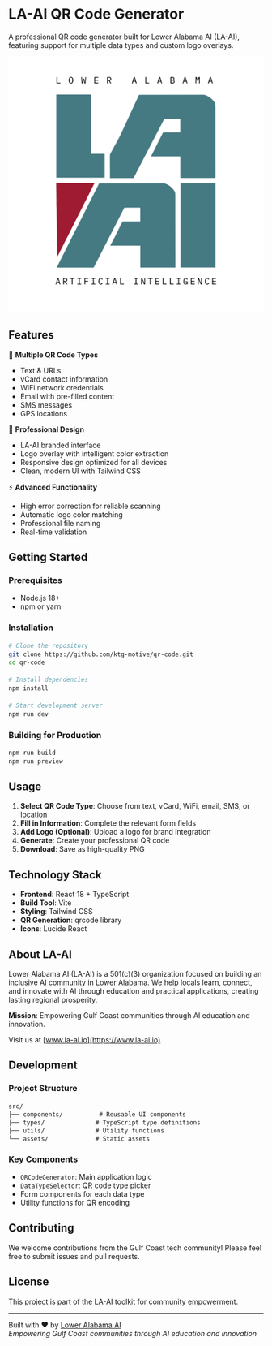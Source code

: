 # LA-AI QR Code Generator

A professional QR code generator built for Lower Alabama AI (LA-AI), featuring support for multiple data types and custom logo overlays.

![LA-AI Logo](src/assets/la-ai-logo.png)

## Features

🎯 **Multiple QR Code Types**
- Text & URLs
- vCard contact information
- WiFi network credentials
- Email with pre-filled content
- SMS messages
- GPS locations

🎨 **Professional Design**
- LA-AI branded interface
- Logo overlay with intelligent color extraction
- Responsive design optimized for all devices
- Clean, modern UI with Tailwind CSS

⚡ **Advanced Functionality**
- High error correction for reliable scanning
- Automatic logo color matching
- Professional file naming
- Real-time validation

## Getting Started

### Prerequisites
- Node.js 18+ 
- npm or yarn

### Installation

```bash
# Clone the repository
git clone https://github.com/ktg-motive/qr-code.git
cd qr-code

# Install dependencies
npm install

# Start development server
npm run dev
```

### Building for Production

```bash
npm run build
npm run preview
```

## Usage

1. **Select QR Code Type**: Choose from text, vCard, WiFi, email, SMS, or location
2. **Fill in Information**: Complete the relevant form fields
3. **Add Logo (Optional)**: Upload a logo for brand integration
4. **Generate**: Create your professional QR code
5. **Download**: Save as high-quality PNG

## Technology Stack

- **Frontend**: React 18 + TypeScript
- **Build Tool**: Vite
- **Styling**: Tailwind CSS
- **QR Generation**: qrcode library
- **Icons**: Lucide React

## About LA-AI

Lower Alabama AI (LA-AI) is a 501(c)(3) organization focused on building an inclusive AI community in Lower Alabama. We help locals learn, connect, and innovate with AI through education and practical applications, creating lasting regional prosperity.

**Mission**: Empowering Gulf Coast communities through AI education and innovation.

Visit us at [www.la-ai.io](https://www.la-ai.io)

## Development

### Project Structure
```
src/
├── components/          # Reusable UI components
├── types/              # TypeScript type definitions
├── utils/              # Utility functions
└── assets/             # Static assets
```

### Key Components
- `QRCodeGenerator`: Main application logic
- `DataTypeSelector`: QR code type picker
- Form components for each data type
- Utility functions for QR encoding

## Contributing

We welcome contributions from the Gulf Coast tech community! Please feel free to submit issues and pull requests.

## License

This project is part of the LA-AI toolkit for community empowerment.

---

Built with ❤️ by [Lower Alabama AI](https://www.la-ai.io)  
*Empowering Gulf Coast communities through AI education and innovation*